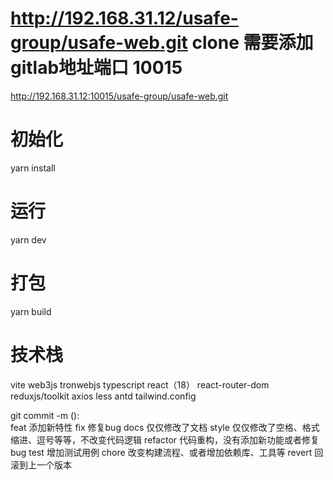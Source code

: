 

#  http://192.168.31.12/usafe-group/usafe-web.git  clone 需要添加gitlab地址端口   10015

 http://192.168.31.12:10015/usafe-group/usafe-web.git 

# 初始化
   yarn install 
# 运行
   yarn  dev
# 打包
   yarn  build
# 技术栈
   vite  web3js tronwebjs typescript  react（18）    react-router-dom   reduxjs/toolkit
  axios   less   antd   tailwind.config  

git commit -m <type>(<scope>): <subject>   
  <type>
    feat	添加新特性
    fix	修复bug
    docs	仅仅修改了文档
    style	仅仅修改了空格、格式缩进、逗号等等，不改变代码逻辑
    refactor	代码重构，没有添加新功能或者修复bug
    test	增加测试用例
    chore	改变构建流程、或者增加依赖库、工具等
    revert	回滚到上一个版本
